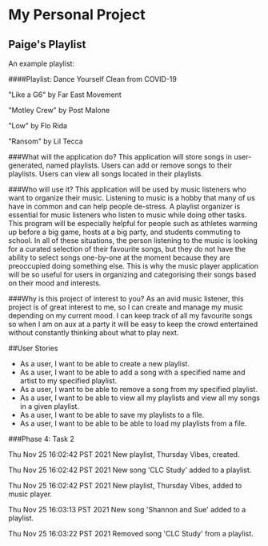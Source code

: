 # My Personal Project

## Paige's Playlist

An example playlist:

####Playlist: Dance Yourself Clean from COVID-19

"Like a G6" by Far East Movement

"Motley Crew" by Post Malone

"Low" by Flo Rida

"Ransom" by Lil Tecca

###What will the application do?
This application will store songs in user-generated, named playlists. 
Users can add or remove songs to their playlists.
Users can view all songs located in their playlists.

###Who will use it?
This application will be used by music listeners who want to organize their music. 
Listening to music is a hobby that many of us have in common and can help people de-stress.
A playlist organizer is essential for music listeners who listen to music while doing other tasks.
This program will be especially helpful for people such as athletes warming up before a big game, 
hosts at a big party, and students commuting to school. 
In all of these situations, the person listening to the music is looking for a curated selection 
of their favourite songs, but they do not have the ability to select songs one-by-one at the moment
because they are preoccupied doing something else. 
This is why the music player application will be so useful for users in organizing and categorising 
their songs based on their mood and interests.

###Why is this project of interest to you?
As an avid music listener, this project is of great interest to me, so I can create and manage my music
depending on my current mood. I can keep track of all my favourite songs so when I am on aux at a party 
it will be easy to keep the crowd entertained without constantly thinking about what to play next.

##User Stories

- As a user, I want to be able to create a new playlist.
- As a user, I want to be able to add a song with a specified name and artist to my specified playlist.
- As a user, I want to be able to remove a song from my specified playlist.
- As a user, I want to be able to view all my playlists and view all my songs in a given playlist.
- As a user, I want to be able to save my playlists to a file.
- As a user, I want to be able to be able to load my playlists from a file. 

###Phase 4: Task 2

Thu Nov 25 16:02:42 PST 2021
New playlist, Thursday Vibes, created.


Thu Nov 25 16:02:42 PST 2021
New song 'CLC Study' added to a playlist.


Thu Nov 25 16:02:42 PST 2021
New playlist, Thursday Vibes, added to music player.


Thu Nov 25 16:03:13 PST 2021
New song 'Shannon and Sue' added to a playlist.


Thu Nov 25 16:03:22 PST 2021
Removed song 'CLC Study' from a playlist.







